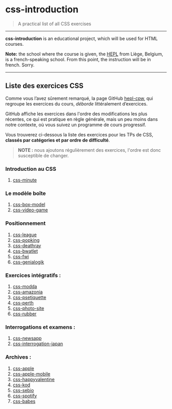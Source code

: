 # css-introduction

> A practical list of all CSS exercises

* * *

**css-introduction** is an educational project, which will be used for HTML courses.

**Note:** the school where the course is given, the [HEPL](http://www.provincedeliege.be/hauteecole) from Liège, Belgium, is a french-speaking school. From this point, the instruction will be in french. Sorry.

* * *

## Liste des exercices CSS

Comme vous l’avez sûrement remarqué, la page GitHub [hepl-cpw](https://github.com/hepl-cpw), qui regroupe les exercices du cours, _déborde_ littéralement d’exercices.  

GitHub affiche les exercices dans l'ordre des modifications les plus récentes, ce qui est pratique en règle générale, mais un peu moins dans notre contexte, où vous suivez un programme de cours progressif.

Vous trouverez ci-dessous la liste des exercices pour les TPs de CSS, **classés par catégories et par ordre de difficulté**.

> **NOTE :** nous ajoutons régulièrement des exercices, l'ordre est donc susceptible de changer.

### Introduction au CSS
1. [css-minute](https://github.com/hepl-cpw/css-minute)

### Le modèle boîte
1. [css-box-model](https://github.com/tecg-cpw/css-box-model)
1. [css-video-game](https://github.com/tecg-cpw/css-video-game)

### Positionnement
1. [css-league](https://github.com/tecg-cpw/css-league)
1. [css-popking](https://github.com/hepl-cpw/css-popking)
1. [css-deathray](https://github.com/hepl-cpw/css-deathray)
1. [css-bwatlet](https://github.com/hepl-cpw/css-bwatlet)
1. [css-fwi](https://github.com/hepl-cpw/css-fwi)
1. [css-genialogik](https://github.com/hepl-cpw/css-genialogik)

### Exercices intégratifs :
1. [css-modda](https://github.com/hepl-cpw/css-modda)
1. [css-amazonia](https://github.com/hepl-cpw/css-amazonia)
1. [css-psetiquette](https://github.com/hepl-cpw/css-psetiquette)
1. [css-perth](https://github.com/hepl-cpw/css-perth)
1. [css-photo-site](https://github.com/hepl-cpw/css-photo-site)
1. [css-rubber](https://github.com/hepl-cpw/css-rubber)

### Interrogations et examens : 
1. [css-newsapp](https://github.com/tecg-cpw/css-newsapp)
1. [css-interrogation-japan](https://github.com/tecg-cpw/css-interrogation-japan)

### Archives :
1. [css-apple](https://github.com/hepl-cpw/css-apple)
1. [css-apple-mobile](https://github.com/tecg-cpw/css-apple-mobile)
1. [css-happyvalentine](https://github.com/hepl-cpw/css-happyvalentine)
1. [css-kod](https://github.com/hepl-cpw/css-kod)
1. [css-sebio](https://github.com/hepl-cpw/css-sebio) 
1. [css-spotify](https://github.com/hepl-cpw/css-spotify) 
1. [css-babes](https://github.com/hepl-cpw/css-babes)
